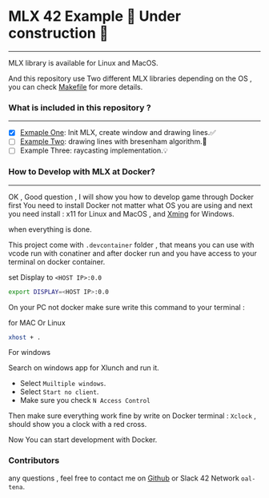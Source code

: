 # MLX 42 Example 🚧 Under construction 🚧
---
MLX library is available for Linux and MacOS.

And this repository use Two different MLX libraries depending on the OS , you can check [Makefile](./Makefile) for more details.


### What is included in this repository ?
---
- [x] [Exmaple One](./src/window/): Init MLX, create window and drawing lines.✅
- [ ] [Example Two](./src/bresenham/): drawing lines with bresenham algorithm.🚧
- [ ] Example Three: raycasting implementation.💡

### How to Develop with MLX at Docker?
---
OK , Good question , I will show you how to develop game through Docker first You need to install Docker not matter what OS you are using and next you need install :
x11 for Linux and MacOS , and [Xming](https://sourceforge.net/projects/xming/) for Windows.

when everything is done.

This project come with `.devcontainer` folder , that means you can use with vcode  run with conatiner and after docker run and you have access to your terminal on docker container.

set Display to `<HOST IP>:0.0`
```bash 
export DISPLAY=<HOST IP>:0.0
```

On your PC not docker make sure write this command to your terminal :

for MAC Or Linux
```bash
xhost + .
```

For windows

Search on windows app for Xlunch and run it.
 - Select `Muiltiple windows`.
 - Select `Start no client`.
 - Make sure you check `N Access Control`

 Then make sure everything work fine by write on Docker terminal :
 `Xclock` , should show you a clock with a red cross.

 Now You can start development with Docker.

### Contributors
any questions , feel free to contact me on [Github](https://github.com/i99dev) or Slack 42 Network `oal-tena`.